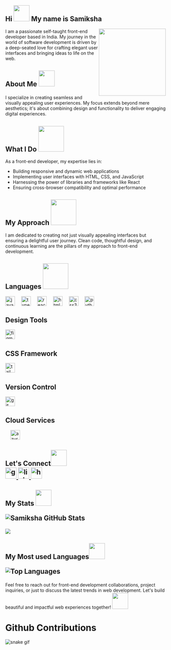 <h2 align="left">Hi <img height="50" src="https://media.giphy.com/media/FAFo1M7EC4gRZ4HETH/giphy.gif"/> My name is Samiksha</h2>


<img align="right" height="210" src="https://media.giphy.com/media/U1sgOjNqsrIqFWc4mj/giphy.gif"  />

<p>I am a passionate self-taught front-end developer based in India. My journey in the world of software development is driven by a deep-seated love for crafting elegant user interfaces and bringing ideas to life on the web.


<h2>About Me  <img height="50" src="https://media.giphy.com/media/aI7obIZQdn9RUVkBWX/giphy.gif"/></p></h2>
<p>I specialize in creating seamless and visually appealing user experiences. My focus extends beyond mere aesthetics; it's about combining design and functionality to deliver engaging digital experiences. </p>

<h2>What I Do  <img height="80" src="https://media.giphy.com/media/q6HBRVGPBo84SYNSHX/giphy.gif"/></h2>


<p>As a front-end developer, my expertise lies in:

- Building responsive and dynamic web applications
- Implementing user interfaces with HTML, CSS, and JavaScript
- Harnessing the power of libraries and frameworks like React
- Ensuring cross-browser compatibility and optimal performance</p>

<h2> My Approach <img height="80" src="https://media.giphy.com/media/hr3DTQVPJAUGXDLPwm/giphy.gif"/></h2>

<p>I am dedicated to creating not just visually appealing interfaces but ensuring a delightful user journey. Clean code, thoughtful design, and continuous learning are the pillars of my approach to front-end development.</p>



<div align="left">
  <h2>Languages  <img height="80" src="https://media.giphy.com/media/pv8hybpYzhkl1I5Y4Z/giphy.gif"/></h2>
  <img src="https://cdn.jsdelivr.net/gh/devicons/devicon/icons/javascript/javascript-plain.svg" height="30" alt="javascript logo"  />
  <img width="12" />
  <img src="https://cdn.jsdelivr.net/gh/devicons/devicon/icons/typescript/typescript-plain.svg" height="30" alt="typescript logo"  />
  <img width="12" />
  <img src="https://cdn.jsdelivr.net/gh/devicons/devicon/icons/react/react-original.svg" height="30" alt="react logo"  />
  <img width="12" />
  <img src="https://cdn.jsdelivr.net/gh/devicons/devicon/icons/html5/html5-plain-wordmark.svg" height="30" alt="html5 logo"  />
  <img width="12" />
  <img src="https://cdn.jsdelivr.net/gh/devicons/devicon/icons/css3/css3-plain-wordmark.svg" height="30" alt="css3 logo"  />
  <img width="12" />
   <img src="https://cdn.jsdelivr.net/gh/devicons/devicon/icons/python/python-original.svg" height="30" alt="python logo"  />
  <h2>Design Tools</h2>
  <img src="https://cdn.jsdelivr.net/gh/devicons/devicon/icons/figma/figma-original.svg" height="30" alt="figma logo"  />
  <img width="12" />
  <h2>CSS Framework</h2>
  <img src="https://cdn.jsdelivr.net/gh/devicons/devicon/icons/tailwindcss/tailwindcss-plain.svg" height="30" alt="tailwindcss logo"  />
  <img width="12" />
  <h2>Version Control</h2>
  <img src="https://cdn.jsdelivr.net/gh/devicons/devicon/icons/git/git-original.svg" height="30" alt="git logo"  />
  <img width="12" />
 <h2>Cloud Services</h2>
  <img width="12" />
  <img src="https://cdn.jsdelivr.net/gh/devicons/devicon/icons/azure/azure-original.svg" height="30" alt="azure logo"  />
</div>

<h2>Let's Connect<img height="50" src="https://media.giphy.com/media/maPtLNbAsA0pRkozT9/giphy.gif"</h2>
<div align="left">
  <a href="ssamiksha271@gmail.com" target="_blank">
    <img src="https://img.shields.io/static/v1?message=Gmail&logo=gmail&label=&color=D14836&logoColor=white&labelColor=&style=for-the-badge" height="35" alt="gmail logo"  />
  </a>
  <a href="https://www.linkedin.com/in/samikshasharma-dev" target="_blank">
    <img src="https://img.shields.io/static/v1?message=LinkedIn&logo=linkedin&label=&color=0077B5&logoColor=white&labelColor=&style=for-the-badge" height="35" alt="linkedin logo"  />
  </a>
  <a href="https://www.hackerrank.com/profile/ssamiksha271" target="_blank">
    <img src="https://img.shields.io/static/v1?message=HackerRank&logo=hackerrank&label=&color=2EC866&logoColor=white&labelColor=&style=for-the-badge" height="35" alt="hackerrank logo"  />
  </a>
</div>

<h2>My Stats <img height="50" src="https://media.giphy.com/media/1oBwBVLGoLteCP2kyD/giphy.gif"/>

![Samiksha GitHub Stats](https://github-readme-stats.vercel.app/api?username=samiksha1204&theme=vue&show_icons=true)</h2>
<img src="https://github-readme-streak-stats.herokuapp.com/?user=samiksha1204" />
<h2>My Most used Languages<img height="50" src="https://media.giphy.com/media/xZn6QSIyPKNpaTbGa2/giphy.gif"/>

![Top Languages](https://github-readme-stats.vercel.app/api/top-langs/?username=samiksha1204&theme=vue&show_icons=true)</h2>

<p>Feel free to reach out for front-end development collaborations, project inquiries, or just to discuss the latest trends in web development. Let's build beautiful and impactful web experiences together! <img height="50" src="https://media.giphy.com/media/6cfHDQ4NeBk2EltWCs/giphy.gif"/></p>

# Github Contributions
![snake gif](https://github.com/samiksha1204/samiksha1204/blob/output/github-contribution-grid-snake.svg)
  

